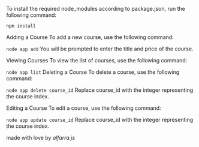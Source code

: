 
To install the required node_modules according to package.json, run the following command:

```npm install```

Adding a Course
To add a new course, use the following command:


```node app add```
You will be prompted to enter the title and price of the course.

Viewing Courses
To view the list of courses, use the following command:

```node app list```
Deleting a Course
To delete a course, use the following command:


```node app delete course_id```
Replace course_id with the integer representing the course index.


Editing a Course
To edit a course, use the following command:

```node app update course_id```
Replace course_id with the integer representing the course index.



made with love by  <i>alfarra.js</i>

